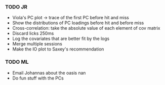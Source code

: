 ### TODO JR
* Viola's PC plot -> trace of the first PC before hit and miss
* Show the distributions of PC loadings before hit and before miss
* Cross-correlation: take the absolute value of each element of cov matrix
* Discard licks 250ms
* Log the covariates that are better fit by the logs
* Merge multiple sessions
* Make the IO plot to Saxey's recommendation

### TODO ML
* Email Johannas about the oasis nan
* Do fun stuff with the PCs



